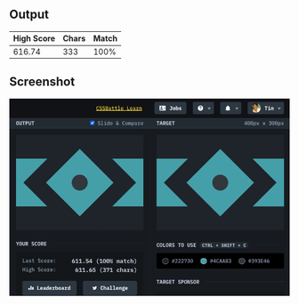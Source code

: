 ## Output

| High Score | Chars | Match |
| ---------- | ----- | ----- |
| 616.74     | 333   | 100%  |

## Screenshot

![screenshot](screenshot.png)
